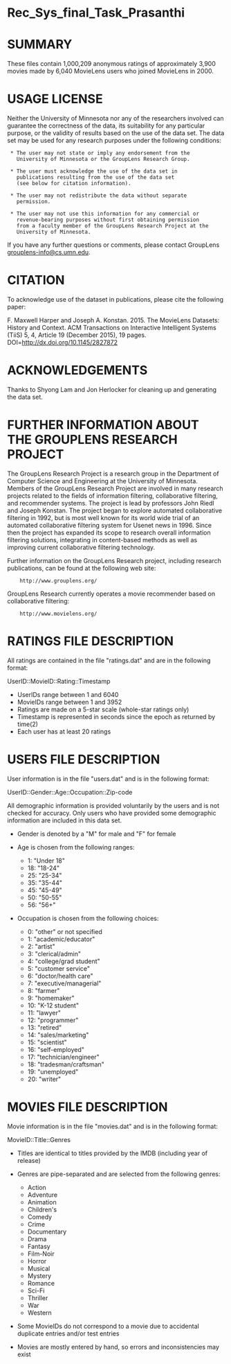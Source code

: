 # Rec_Sys_final_Task_Prasanthi

SUMMARY
================================================================================

These files contain 1,000,209 anonymous ratings of approximately 3,900 movies 
made by 6,040 MovieLens users who joined MovieLens in 2000.

USAGE LICENSE
================================================================================

Neither the University of Minnesota nor any of the researchers
involved can guarantee the correctness of the data, its suitability
for any particular purpose, or the validity of results based on the
use of the data set.  The data set may be used for any research
purposes under the following conditions:

     * The user may not state or imply any endorsement from the
       University of Minnesota or the GroupLens Research Group.

     * The user must acknowledge the use of the data set in
       publications resulting from the use of the data set
       (see below for citation information).

     * The user may not redistribute the data without separate
       permission.

     * The user may not use this information for any commercial or
       revenue-bearing purposes without first obtaining permission
       from a faculty member of the GroupLens Research Project at the
       University of Minnesota.

If you have any further questions or comments, please contact GroupLens
<grouplens-info@cs.umn.edu>. 

CITATION
================================================================================

To acknowledge use of the dataset in publications, please cite the following
paper:

F. Maxwell Harper and Joseph A. Konstan. 2015. The MovieLens Datasets: History
and Context. ACM Transactions on Interactive Intelligent Systems (TiiS) 5, 4,
Article 19 (December 2015), 19 pages. DOI=http://dx.doi.org/10.1145/2827872


ACKNOWLEDGEMENTS
================================================================================

Thanks to Shyong Lam and Jon Herlocker for cleaning up and generating the data
set.

FURTHER INFORMATION ABOUT THE GROUPLENS RESEARCH PROJECT
================================================================================

The GroupLens Research Project is a research group in the Department of 
Computer Science and Engineering at the University of Minnesota. Members of 
the GroupLens Research Project are involved in many research projects related 
to the fields of information filtering, collaborative filtering, and 
recommender systems. The project is lead by professors John Riedl and Joseph 
Konstan. The project began to explore automated collaborative filtering in 
1992, but is most well known for its world wide trial of an automated 
collaborative filtering system for Usenet news in 1996. Since then the project 
has expanded its scope to research overall information filtering solutions, 
integrating in content-based methods as well as improving current collaborative 
filtering technology.

Further information on the GroupLens Research project, including research 
publications, can be found at the following web site:
        
        http://www.grouplens.org/

GroupLens Research currently operates a movie recommender based on 
collaborative filtering:

        http://www.movielens.org/

RATINGS FILE DESCRIPTION
================================================================================

All ratings are contained in the file "ratings.dat" and are in the
following format:

UserID::MovieID::Rating::Timestamp

- UserIDs range between 1 and 6040 
- MovieIDs range between 1 and 3952
- Ratings are made on a 5-star scale (whole-star ratings only)
- Timestamp is represented in seconds since the epoch as returned by time(2)
- Each user has at least 20 ratings

USERS FILE DESCRIPTION
================================================================================

User information is in the file "users.dat" and is in the following
format:

UserID::Gender::Age::Occupation::Zip-code

All demographic information is provided voluntarily by the users and is
not checked for accuracy.  Only users who have provided some demographic
information are included in this data set.

- Gender is denoted by a "M" for male and "F" for female
- Age is chosen from the following ranges:

	*  1:  "Under 18"
	* 18:  "18-24"
	* 25:  "25-34"
	* 35:  "35-44"
	* 45:  "45-49"
	* 50:  "50-55"
	* 56:  "56+"

- Occupation is chosen from the following choices:

	*  0:  "other" or not specified
	*  1:  "academic/educator"
	*  2:  "artist"
	*  3:  "clerical/admin"
	*  4:  "college/grad student"
	*  5:  "customer service"
	*  6:  "doctor/health care"
	*  7:  "executive/managerial"
	*  8:  "farmer"
	*  9:  "homemaker"
	* 10:  "K-12 student"
	* 11:  "lawyer"
	* 12:  "programmer"
	* 13:  "retired"
	* 14:  "sales/marketing"
	* 15:  "scientist"
	* 16:  "self-employed"
	* 17:  "technician/engineer"
	* 18:  "tradesman/craftsman"
	* 19:  "unemployed"
	* 20:  "writer"

MOVIES FILE DESCRIPTION
================================================================================

Movie information is in the file "movies.dat" and is in the following
format:

MovieID::Title::Genres

- Titles are identical to titles provided by the IMDB (including
year of release)
- Genres are pipe-separated and are selected from the following genres:

	* Action
	* Adventure
	* Animation
	* Children's
	* Comedy
	* Crime
	* Documentary
	* Drama
	* Fantasy
	* Film-Noir
	* Horror
	* Musical
	* Mystery
	* Romance
	* Sci-Fi
	* Thriller
	* War
	* Western

- Some MovieIDs do not correspond to a movie due to accidental duplicate
entries and/or test entries
- Movies are mostly entered by hand, so errors and inconsistencies may exist
